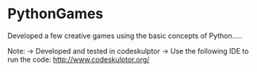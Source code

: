 # PythonGames
Developed a few creative games using the basic concepts of Python.....

Note:
 -> Developed and tested in codeskulptor
 -> Use the following IDE to run the code:   http://www.codeskulptor.org/
